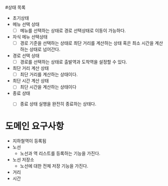 

#상태 목록

- 초기상태
- 메뉴 선택 상태
  - [ ] 메뉴를 선택하는 상태로 경로 선택상태로 이동이 가능하다.
- 자식 메뉴 선택상태
  - [ ] 경로 기준을 선택하는 상태로 최단 거리를 계산하는 상태 혹은 최소 시간을 계산하는 상태로 넘어간다.
- 경로 선택 상태
  - [ ] 경로를 선택하는 상태로 출발역과 도착역을 설정할 수 있다.
- 최단 거리 계산 상태
  - [ ] 최단 거리를 계산하는 상태이다.
- 최단 시간 계산 상태
  - [ ] 최단 시간을 계산하는 상태이다
- 종료 상태
  - [ ] 종료 상태 실행을 완전히 종료하는 상태다. 



# 도메인 요구사항

- 지하철역이 등록됨
- 노선
  - 노선과 역 리스트를 등록하는 기능을 가진다.
- 노선 저장소
  - 노선에 대한 전체 저장 기능을 가진다.
- 거리
- 시간
